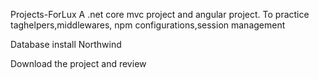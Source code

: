 Projects-ForLux
A .net core mvc project and angular project. To practice taghelpers,middlewares, npm configurations,session management

Database install Northwind

Download the project and review
